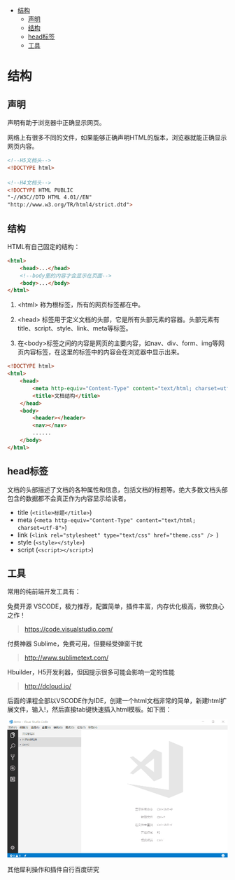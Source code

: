 <!-- TOC -->

- [结构](#结构)
    - [声明](#声明)
    - [结构](#结构-1)
    - [head标签](#head标签)
    - [工具](#工具)

<!-- /TOC -->
<a id="markdown-结构" name="结构"></a>
# 结构
<a id="markdown-声明" name="声明"></a>
## 声明
<!DOCTYPE>声明有助于浏览器中正确显示网页。
网络上有很多不同的文件，如果能够正确声明HTML的版本，浏览器就能正确显示网页内容。
``` html
<!--H5文档头-->
<!DOCTYPE html>

<!--H4文档头-->
<!DOCTYPE HTML PUBLIC
"-//W3C//DTD HTML 4.01//EN"
"http://www.w3.org/TR/html4/strict.dtd">

```


<a id="markdown-结构-1" name="结构-1"></a>
## 结构
HTML有自己固定的结构：
``` html
<html>
    <head>...</head>
    <!--body里的内容才会显示在页面-->
    <body>...</body>
</html>
```

1. &lt;html&gt; 称为根标签，所有的网页标签都在<html></html>中。

2. &lt;head&gt; 标签用于定义文档的头部，它是所有头部元素的容器。头部元素有title、script、style、link、meta等标签。

3. 在&lt;body&gt;标签之间的内容是网页的主要内容，如nav、div、form、img等网页内容标签，在这里的标签中的内容会在浏览器中显示出来。

``` html
<!DOCTYPE html>
<html>
    <head>
        <meta http-equiv="Content-Type" content="text/html; charset=utf-8">
        <title>文档结构</title>
    </head>
    <body>
        <header></header>
        <nav></nav>
        ......
    </body>
</html>
```

<a id="markdown-head标签" name="head标签"></a>
## head标签
文档的头部描述了文档的各种属性和信息，包括文档的标题等。绝大多数文档头部包含的数据都不会真正作为内容显示给读者。
- title (`<title>标题</title>`)
- meta (`<meta http-equiv="Content-Type" content="text/html; charset=utf-8">`)
- link (`<link rel="stylesheet" type="text/css" href="theme.css" /> `)
- style (`<style></style>`)
- script (`<script></script>`)

<a id="markdown-工具" name="工具"></a>
## 工具
常用的纯前端开发工具有：

免费开源 VSCODE，极力推荐，配置简单，插件丰富，内存优化极高，微软良心之作！
>https://code.visualstudio.com/

付费神器 Sublime，免费可用，但要经受弹窗干扰
>http://www.sublimetext.com/

Hbuilder，H5开发利器，但因提示很多可能会影响一定的性能
>http://dcloud.io/

后面的课程全部以VSCODE作为IDE，创建一个html文档非常的简单，新建html扩展文件，输入!，然后直接tab键快速插入html模板。如下图：

![](..\assets\HTML\vscode-create-html.gif)

其他犀利操作和插件自行百度研究